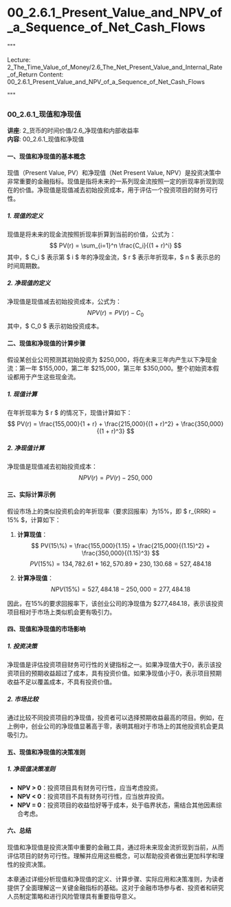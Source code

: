 # 00_2.6.1_Present_Value_and_NPV_of_a_Sequence_of_Net_Cash_Flows

"""

Lecture: 2_The_Time_Value_of_Money/2.6_The_Net_Present_Value_and_Internal_Rate_of_Return
Content: 00_2.6.1_Present_Value_and_NPV_of_a_Sequence_of_Net_Cash_Flows

"""

### 00_2.6.1_现值和净现值

**讲座**: 2_货币的时间价值/2.6_净现值和内部收益率  
**内容**: 00_2.6.1_现值和净现值  

#### 一、现值和净现值的基本概念

现值（Present Value, PV）和净现值（Net Present Value, NPV）是投资决策中非常重要的金融指标。现值是指将未来的一系列现金流按照一定的折现率折现到现在的价值。净现值是现值减去初始投资成本，用于评估一个投资项目的财务可行性。

##### 1. 现值的定义

现值是将未来的现金流按照折现率折算到当前的价值，公式为：
$$ PV(r) = \sum_{i=1}^n \frac{C_i}{(1 + r)^i} $$
其中，$ C_i $ 表示第 $ i $ 年的净现金流，$ r $ 表示年折现率，$ n $ 表示总的时间周期数。

##### 2. 净现值的定义

净现值是现值减去初始投资成本，公式为：
$$ NPV(r) = PV(r) - C_0 $$
其中，$ C_0 $ 表示初始投资成本。

#### 二、现值和净现值的计算步骤

假设某创业公司预测其初始投资为 $250,000，将在未来三年内产生以下净现金流：第一年 $155,000，第二年 $215,000，第三年 $350,000。整个初始资本假设都用于产生这些现金流。

##### 1. 现值计算

在年折现率为 $ r $ 的情况下，现值计算如下：
$$ PV(r) = \frac{155,000}{1 + r} + \frac{215,000}{(1 + r)^2} + \frac{350,000}{(1 + r)^3} $$

##### 2. 净现值计算

净现值是现值减去初始投资成本：
$$ NPV(r) = PV(r) - 250,000 $$

#### 三、实际计算示例

假设市场上的类似投资机会的年折现率（要求回报率）为15%，即 $ r_{RRR} = 15\% $，计算如下：

1. **计算现值**：
   $$ PV(15\%) = \frac{155,000}{1.15} + \frac{215,000}{(1.15)^2} + \frac{350,000}{(1.15)^3} $$
   $$ PV(15\%) = 134,782.61 + 162,570.89 + 230,130.68 = 527,484.18 $$

2. **计算净现值**：
   $$ NPV(15\%) = 527,484.18 - 250,000 = 277,484.18 $$

因此，在15%的要求回报率下，该创业公司的净现值为 $277,484.18，表示该投资项目相对于市场上类似机会更有吸引力。

#### 四、现值和净现值的市场影响

##### 1. 投资决策

净现值是评估投资项目财务可行性的关键指标之一。如果净现值大于0，表示该投资项目的预期收益超过了成本，具有投资价值。如果净现值小于0，表示项目预期收益不足以覆盖成本，不具有投资价值。

##### 2. 市场比较

通过比较不同投资项目的净现值，投资者可以选择预期收益最高的项目。例如，在上例中，创业公司的净现值显著高于零，表明其相对于市场上的其他投资机会更具吸引力。

#### 五、现值和净现值的决策准则

##### 1. 净现值决策准则

- **NPV > 0**：投资项目具有财务可行性，应当考虑投资。
- **NPV < 0**：投资项目不具有财务可行性，应当放弃投资。
- **NPV = 0**：投资项目的收益恰好等于成本，处于临界状态，需结合其他因素综合考虑。

#### 六、总结

现值和净现值是投资决策中重要的金融工具，通过将未来现金流折现到当前，从而评估项目的财务可行性。理解并应用这些概念，可以帮助投资者做出更加科学和理性的投资决策。

本章通过详细分析现值和净现值的定义、计算步骤、实际应用和决策准则，为读者提供了全面理解这一关键金融指标的基础。这对于金融市场参与者、投资者和研究人员制定策略和进行风险管理具有重要指导意义。